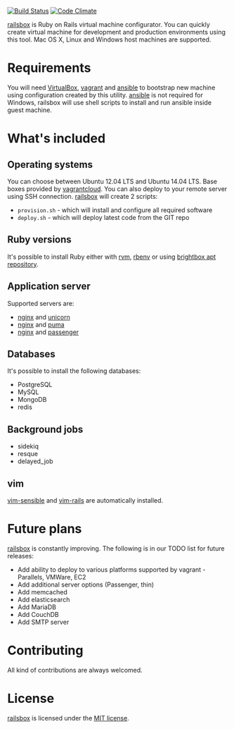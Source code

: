 [![Build Status](https://travis-ci.org/andreychernih/railsbox.svg?branch=master)](https://travis-ci.org/andreychernih/railsbox)
[![Code Climate](https://codeclimate.com/github/andreychernih/railsbox/badges/gpa.svg)](https://codeclimate.com/github/andreychernih/railsbox)

[railsbox][] is Ruby on Rails virtual machine configurator. You can quickly create virtual machine for development and production environments using this tool. Mac OS X, Linux and Windows host machines are supported.

# Requirements

You will need [VirtualBox][], [vagrant][] and [ansible][] to bootstrap new machine using configuration created by this utility. [ansible][] is not required for Windows, railsbox will use shell scripts to install and run ansible inside guest machine.

# What's included

## Operating systems

You can choose between Ubuntu 12.04 LTS and Ubuntu 14.04 LTS. Base boxes provided by [vagrantcloud][]. You can also deploy to your remote server using SSH connection. [railsbox][] will create 2 scripts:

* `provision.sh` - which will install and configure all required software
* `deploy.sh` - which will deploy latest code from the GIT repo

## Ruby versions

It's possible to install Ruby either with [rvm][], [rbenv][] or using [brightbox apt repository][].

## Application server

Supported servers are:

* [nginx][] and [unicorn][]
* [nginx][] and [puma][]
* [nginx][] and [passenger][]

## Databases

It's possible to install the following databases:

* PostgreSQL
* MySQL
* MongoDB
* redis

## Background jobs

* sidekiq
* resque
* delayed_job

## vim

[vim-sensible][] and [vim-rails][] are automatically installed.

# Future plans

[railsbox][] is constantly improving. The following is in our TODO list for future releases:

* Add ability to deploy to various platforms supported by vagrant - Parallels, VMWare, EC2
* Add additional server options (Passenger, thin)
* Add memcached
* Add elasticsearch
* Add MariaDB
* Add CouchDB
* Add SMTP server

# Contributing

All kind of contributions are always welcomed.

# License

[railsbox][] is licensed under the [MIT license].

[railsbox]: http://railsbox.io/
[vagrant]: https://www.vagrantup.com/
[VirtualBox]: https://www.virtualbox.org/
[ansible]: http://www.ansible.com/
[rvm]: https://rvm.io/
[brightbox apt repository]: https://www.brightbox.com/docs/ruby/ubuntu/
[nginx]: http://nginx.org/
[puma]: http://puma.io/
[unicorn]: http://unicorn.bogomips.org/
[passenger]: https://www.phusionpassenger.com/
[homebrew]: http://brew.sh/
[brew cask]: https://github.com/caskroom/homebrew-cask
[vagrantcloud]: http://vagrantcloud.com
[rbenv]: https://github.com/sstephenson/rbenv
[vim-sensible]: https://github.com/tpope/vim-sensible
[vim-rails]: https://github.com/tpope/vim-rails
[MIT license]: LICENSE
